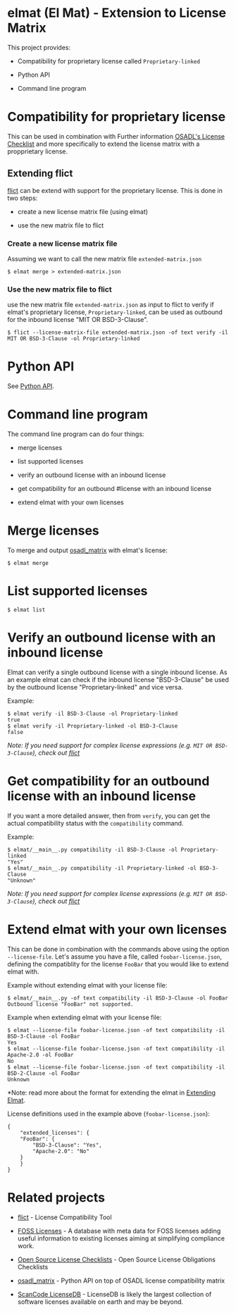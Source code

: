 <!--
SPDX-FileCopyrightText: 2024 Henrik Sandklef <hesa@sandklef.com>

SPDX-License-Identifier: GPL-3.0-or-later
-->

# elmat (El Mat) - Extension to License Matrix

This project provides:

* Compatibility for proprietary license called `Proprietary-linked`

* Python API

* Command line program

# Compatibility for proprietary license

This can be used in combination with Further information [OSADL's License Checklist](https://www.osadl.org/Access-to-raw-data.oss-compliance-raw-data-access.0.html) and more specifically to extend the license matrix with a propprietary license.

## Extending flict

[flict](https://github.com/vinland-technology/flict) can be extend with support for the proprietary license. This is done in two steps:

* create a new license matrix file (using elmat)

* use the new matrix file to flict

###  Create a new license matrix file

Assuming we want to call the new matrix file `extended-matrix.json`

```
$ elmat merge > extended-matrix.json
```

### Use the new matrix file to flict

use the new matrix file `extended-matrix.json` as input to flict  to verify if elmat's proprietary license, `Proprietary-linked`, can be used as outbound for the inbound license "MIT OR BSD-3-Clause".

```
$ flict --license-matrix-file extended-matrix.json -of text verify -il MIT OR BSD-3-Clause -ol Proprietary-linked
```

# Python API

See [Python API](PYTHON_API.md).

# Command line program

The command line program can do four things:

* merge licenses

* list supported licenses

* verify an outbound license with an inbound license

* get compatibility for an outbound #license with an inbound license

* extend elmat with your own licenses

# Merge licenses

To merge and output [osadl_matrix](https://github.com/priv-kweihmann/osadl-matrix) with elmat's license:

```
$ elmat merge 
```

# List supported licenses

```
$ elmat list
```

# Verify an outbound license with an inbound license

Elmat can verify a single outbound license with a single inbound license. As an example elmat can check if the inbound license "BSD-3-Clause" be used by the outbound license "Proprietary-linked" and vice versa.

Example:

```
$ elmat verify -il BSD-3-Clause -ol Proprietary-linked
true
$ elmat verify -il Proprietary-linked -ol BSD-3-Clause
false
```

*Note: If you need support for complex license expressions (e.g. `MIT OR BSD-3-Clause`), check out [flict](https://github.com/vinland-technology/flict)*

# Get compatibility for an outbound license with an inbound license

If you want a more detailed answer, then from `verify`, you can get the actual compatibility status with the `compatibility` command.

Example:

```
$ elmat/__main__.py compatibility -il BSD-3-Clause -ol Proprietary-linked
"Yes"
$ elmat/__main__.py compatibility -il Proprietary-linked -ol BSD-3-Clause
"Unknown"
```
*Note: If you need support for complex license expressions (e.g. `MIT OR BSD-3-Clause`), check out [flict](https://github.com/vinland-technology/flict)*

# Extend elmat with your own licenses

This can be done in combination with the commands above using the option `--license-file`. Let's assume you have a file, called `foobar-license.json`, defining the compatiblity for the license `FooBar` that you would like to extend elmat with.

Example without extending elmat with your license file:
```
$ elmat/__main__.py -of text compatibility -il BSD-3-Clause -ol FooBar
Outbound license "FooBar" not supported.
```

Example when extending elmat with your license file:

```
$ elmat --license-file foobar-license.json -of text compatibility -il BSD-3-Clause -ol FooBar
Yes
$ elmat --license-file foobar-license.json -of text compatibility -il Apache-2.0 -ol FooBar
No
$ elmat --license-file foobar-license.json -of text compatibility -il BSD-2-Clause -ol FooBar
Unknown
```
*Note: read more about the format for extending the elmat in [Extending Elmat](EXTENDING_ELMAT.md).

License definitions used in the example above (`foobar-license.json`):
```
{
    "extended_licenses": {
	"FooBar": {
	    "BSD-3-Clause": "Yes",
	    "Apache-2.0": "No"
	}
    }
}
```



# Related projects

* [flict](https://github.com/vinland-technology/flict) - License Compatibility Tool

* [FOSS Licenses](https://github.com/hesa/foss-licenses) - A database with meta data for FOSS licenses adding useful information to existing licenses aiming at simplifying compliance work.

* [Open Source License Checklists](https://www.osadl.org/OSADL-Open-Source-License-Checklists.oss-compliance-lists.0.html) - Open Source License Obligations Checklists

* [osadl_matrix](https://github.com/priv-kweihmann/osadl-matrix) - Python API on top of OSADL license compatibility matrix

* [ScanCode LicenseDB](https://scancode-licensedb.aboutcode.org/) - LicenseDB is likely the largest collection of software licenses available on earth and may be beyond.


